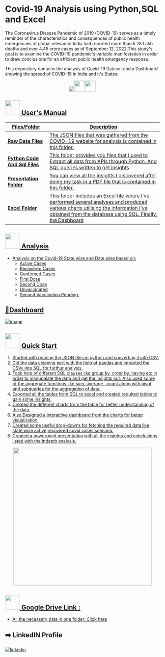 # Covid-19 Analysis using Python,SQL and Excel

The Coronavirus Disease Pandemic of 2019 (COVID-19) serves as a timely reminder of the characteristics and consequences of public health emergencies of global relevance.India had reported more than 5.28 Lakh deaths and over 4.45 crore cases as of September 12, 2022.This study's goal is to examine the COVID-19 pandemic's variable manifestation in order to draw conclusions for an efficient public health emergency response.
<br>

This depository contains the analysis of Covid-19 Dataset and a Dashboard showing the spread of COVID-19 in India and it's States.
<br>

<p align="center"><a href="https://www.python.org/"><img src= https://forthebadge.com/images/badges/made-with-python.svg><img  height = "35" src="https://img.shields.io/badge/Microsoft%20SQL%20Server-CC2927?style=for-the-badge&logo=microsoft%20sql%20server&logoColor=white"><img height = "35" src = "https://img.shields.io/badge/Microsoft_Excel-217346?style=for-the-badge&logo=microsoft-excel&logoColor=white"></p>


##  <img src="https://user-images.githubusercontent.com/106439762/181935629-b3c47bd3-77fb-4431-a11c-ff8ba0942b63.gif" width="48" height="48"> **User's Manual**

| Files/Folder| Description |
| ------------- | ------------- |
| **Raw Data Files** | The JSON files that was gathered from the COVID-19 website for analysis is contained in this folder. |
| **Python Code And Sql Files** | This folder provides you files that I used to Extract all data from APIs through Python. And SQL queries written to get insights |
| **Presentation Folder**  | You can view all the insights I discovered after doing my task in a PDF file that is contained in this folder. |
| **Excel Folder**  | This folder includes an Excel file where I've performed several analyses and produced various charts utilising the information I've obtained from the database using SQL. Finally, the Dashboard |


##  <img src=https://user-images.githubusercontent.com/106439762/178428775-03d67679-9aa4-4b08-91e9-6eb6ed8faf66.gif  width="48" height="48"> **Analysis**

- Analysis on the Covid-19 State wise and Date wise based on:  
    - Active Cases
    - Recovered Cases 
    - Confirmed Cases
    - First Dose
    - Second Dose
    - Unvaccinated
    - Second Vaccination Pending.
    
## :page_with_curl:Dashboard

![image](https://user-images.githubusercontent.com/79499162/202649444-808c89c0-266a-435b-a6c8-e05572f4d8f6.png)


## <img src="https://user-images.githubusercontent.com/106439762/181937125-2a4b22a3-f8a9-4226-bbd3-df972f9dbbc4.gif" width="48" height="48" > Quick Start

1. Started with reading the JSON files in python and converting it into CSV.
2. Did the data cleaning part with the help of pandas and imported the CSVs into SQL for furthur analysis.
3. Took help of different SQL clauses like group by, order by, having etc in order to manupalate the data and get the insights out. Also used some of the aggregate functions like sum, average , count along with pivot and subqueries for the aggregation of data.
4. Exported all the tables from SQL to excel and created required tables to gain some insights.
5. Created the different charts from the table for better understanding of the data.
6. Also Designed a interactive dashboard from the charts for better visualisation.    
7. Created some useful drop-downs for fetching the required data like state wise active,recovered covid cases scenario. 
8. Created a powerpoint presentation with all the insights and conclusions listed with the indepth analysis.
    

<p align="center"><img src="https://user-images.githubusercontent.com/79499162/202651096-c69cd77a-c639-4e1e-be0d-b43bac1e8fff.png" width="450" height="450"/>


<br>

## <img src=https://user-images.githubusercontent.com/106439762/178810087-8f7f8272-0cb8-40cb-a14c-be475569cf7d.gif width="48" height="48"> Google Drive Link :

- All the necessary data in one folder: [Click here](https://drive.google.com/drive/folders/1IXP5HiZl7vmne8104wTzrfVQBtsNddwV?usp=share_link)


##  :arrow_right: LinkedIN Profile

[![linkedin](https://img.shields.io/badge/linkedin-0A66C2?style=for-the-badge&logo=linkedin&logoColor=white)](https://www.linkedin.com/in/dipanjan-maity/)

    


